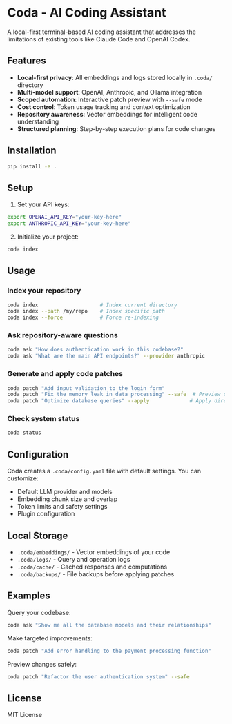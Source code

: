 # Coda - AI Coding Assistant

A local-first terminal-based AI coding assistant that addresses the limitations of existing tools like Claude Code and OpenAI Codex.

## Features

- **Local-first privacy**: All embeddings and logs stored locally in `.coda/` directory
- **Multi-model support**: OpenAI, Anthropic, and Ollama integration
- **Scoped automation**: Interactive patch preview with `--safe` mode
- **Cost control**: Token usage tracking and context optimization
- **Repository awareness**: Vector embeddings for intelligent code understanding
- **Structured planning**: Step-by-step execution plans for code changes

## Installation

```bash
pip install -e .
```

## Setup

1. Set your API keys:
```bash
export OPENAI_API_KEY="your-key-here"
export ANTHROPIC_API_KEY="your-key-here"
```

2. Initialize your project:
```bash
coda index
```

## Usage

### Index your repository
```bash
coda index                    # Index current directory
coda index --path /my/repo    # Index specific path
coda index --force            # Force re-indexing
```

### Ask repository-aware questions
```bash
coda ask "How does authentication work in this codebase?"
coda ask "What are the main API endpoints?" --provider anthropic
```

### Generate and apply code patches
```bash
coda patch "Add input validation to the login form"
coda patch "Fix the memory leak in data processing" --safe  # Preview only
coda patch "Optimize database queries" --apply             # Apply directly
```

### Check system status
```bash
coda status
```

## Configuration

Coda creates a `.coda/config.yaml` file with default settings. You can customize:

- Default LLM provider and models
- Embedding chunk size and overlap
- Token limits and safety settings
- Plugin configuration

## Local Storage

- `.coda/embeddings/` - Vector embeddings of your code
- `.coda/logs/` - Query and operation logs
- `.coda/cache/` - Cached responses and computations
- `.coda/backups/` - File backups before applying patches

## Examples

Query your codebase:
```bash
coda ask "Show me all the database models and their relationships"
```

Make targeted improvements:
```bash
coda patch "Add error handling to the payment processing function"
```

Preview changes safely:
```bash
coda patch "Refactor the user authentication system" --safe
```

## License

MIT License